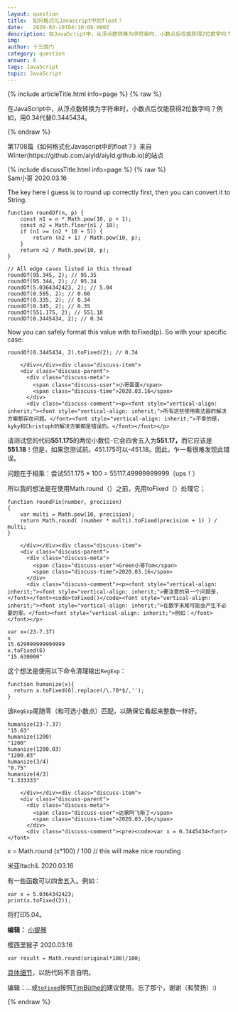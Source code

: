 ```yaml
---
layout: question
title:  如何格式化Javascript中的float？
date:   2020-03-16T04:10:09.000Z
description: 在JavaScript中，从浮点数转换为字符串时，小数点后仅能获得2位数字吗？例如，用0.34代替0.3445434。...
img: 
author: 十三西门
category: question
answer: 6
tags: JavaScript
topic: JavaScript
---
```

<div class="article-root">
  <div class="article">
    {% include articleTitle.html info=page %}
    {% raw %}
    <div class="article-content"><p><font style="vertical-align: inherit;"><font style="vertical-align: inherit;">在JavaScript中，从浮点数转换为字符串时，小数点后仅能获得2位数字吗？</font><font style="vertical-align: inherit;">例如，用0.34代替0.3445434。</font></font></p></div>
    {% endraw %}
  </div>
  <p class="winter_mark">第1708篇《如何格式化Javascript中的float？》来自Winter(https://github.com/aiyld/aiyld.github.io)的站点</p>
  <div class="discuss-wrapper">
    {% include discussTitle.html info=page %}
    {% raw %}
    <div class="discuss-item">
        <div class="discuss-parent">
          <div class="discuss-meta">
            <span class="discuss-user">Sam小哥</span>
            <span class="discuss-time">2020.03.16</span>
          </div>
          <div class="discuss-comment"><p>The key here I guess is to round up correctly first, then you can convert it to String.</p>

<pre class="lang-js prettyprint-override"><code>function roundOf(n, p) {<font></font>
    const n1 = n * Math.pow(10, p + 1);<font></font>
    const n2 = Math.floor(n1 / 10);<font></font>
    if (n1 &gt;= (n2 * 10 + 5)) {<font></font>
        return (n2 + 1) / Math.pow(10, p);<font></font>
    }<font></font>
    return n2 / Math.pow(10, p);<font></font>
}<font></font>
<font></font>
// All edge cases listed in this thread<font></font>
roundOf(95.345, 2); // 95.35<font></font>
roundOf(95.344, 2); // 95.34<font></font>
roundOf(5.0364342423, 2); // 5.04<font></font>
roundOf(0.595, 2); // 0.60<font></font>
roundOf(0.335, 2); // 0.34<font></font>
roundOf(0.345, 2); // 0.35<font></font>
roundOf(551.175, 2); // 551.18<font></font>
roundOf(0.3445434, 2); // 0.34<font></font>
</code></pre>

<p>Now you can safely format this value with toFixed(p).
So with your specific case:</p>

<pre class="lang-js prettyprint-override"><code>roundOf(0.3445434, 2).toFixed(2); // 0.34
</code></pre></div>
        </div></div><div class="discuss-item">
        <div class="discuss-parent">
          <div class="discuss-meta">
            <span class="discuss-user">小哥蛋蛋</span>
            <span class="discuss-time">2020.03.16</span>
          </div>
          <div class="discuss-comment"><p><font style="vertical-align: inherit;"><font style="vertical-align: inherit;">所有这些使用乘法器的解决方案都存在问题。</font><font style="vertical-align: inherit;">不幸的是，kyky和Christoph的解决方案都是错误的。</font></font></p>

<p><font style="vertical-align: inherit;"><font style="vertical-align: inherit;">请测试您的代码</font></font><strong><font style="vertical-align: inherit;"><font style="vertical-align: inherit;">551.175</font></font></strong><font style="vertical-align: inherit;"><font style="vertical-align: inherit;">的两位小数位-它会四舍五入为</font></font><strong><font style="vertical-align: inherit;"><font style="vertical-align: inherit;">551.17，</font></font></strong><font style="vertical-align: inherit;"><font style="vertical-align: inherit;">而它应该是</font></font><strong><font style="vertical-align: inherit;"><font style="vertical-align: inherit;">551.18</font></font></strong><font style="vertical-align: inherit;"><font style="vertical-align: inherit;">！</font><font style="vertical-align: inherit;">但是，如果您测试前。</font><font style="vertical-align: inherit;">451.175可以-451.18。</font><font style="vertical-align: inherit;">因此，乍一看很难发现此错误。</font></font></p>

<p><font style="vertical-align: inherit;"><font style="vertical-align: inherit;">问题在于相乘：尝试551.175 * 100 = 55117.49999999999（ups！）</font></font></p>

<p><font style="vertical-align: inherit;"><font style="vertical-align: inherit;">所以我的想法是在使用Math.round（）之前，先用toFixed（）处理它；</font></font></p>

<pre><code>function roundFix(number, precision)<font></font>
{<font></font>
    var multi = Math.pow(10, precision);<font></font>
    return Math.round( (number * multi).toFixed(precision + 1) ) / multi;<font></font>
}<font></font>
</code></pre></div>
        </div></div><div class="discuss-item">
        <div class="discuss-parent">
          <div class="discuss-meta">
            <span class="discuss-user">Green小哥Tom</span>
            <span class="discuss-time">2020.03.16</span>
          </div>
          <div class="discuss-comment"><p><font style="vertical-align: inherit;"><font style="vertical-align: inherit;">要注意的另一个问题是，</font></font><code>toFixed()</code><font style="vertical-align: inherit;"><font style="vertical-align: inherit;">在数字末尾可能会产生不必要的零。</font><font style="vertical-align: inherit;">例如：</font></font></p>

<pre><code>var x=(23-7.37)<font></font>
x<font></font>
15.629999999999999<font></font>
x.toFixed(6)<font></font>
"15.630000"<font></font>
</code></pre>

<p><font style="vertical-align: inherit;"><font style="vertical-align: inherit;">这个想法是使用以下命令清理输出</font></font><code>RegExp</code><font style="vertical-align: inherit;"><font style="vertical-align: inherit;">：</font></font></p>

<pre><code>function humanize(x){<font></font>
  return x.toFixed(6).replace(/\.?0*$/,'');<font></font>
}<font></font>
</code></pre>

<p><font style="vertical-align: inherit;"><font style="vertical-align: inherit;">该</font></font><code>RegExp</code><font style="vertical-align: inherit;"><font style="vertical-align: inherit;">尾随零（和可选小数点）匹配，以确保它看起来整数一样好。</font></font></p>

<pre><code>humanize(23-7.37)<font></font>
"15.63"<font></font>
humanize(1200)<font></font>
"1200"<font></font>
humanize(1200.03)<font></font>
"1200.03"<font></font>
humanize(3/4)<font></font>
"0.75"<font></font>
humanize(4/3)<font></font>
"1.333333"<font></font>
</code></pre></div>
        </div></div><div class="discuss-item">
        <div class="discuss-parent">
          <div class="discuss-meta">
            <span class="discuss-user">达蒙阿飞斯丁</span>
            <span class="discuss-time">2020.03.16</span>
          </div>
          <div class="discuss-comment"><pre><code>var x = 0.3445434<font></font>
x = Math.round (x*100) / 100 // this will make nice rounding<font></font>
</code></pre></div>
        </div></div><div class="discuss-item">
        <div class="discuss-parent">
          <div class="discuss-meta">
            <span class="discuss-user">米亚ItachiL</span>
            <span class="discuss-time">2020.03.16</span>
          </div>
          <div class="discuss-comment"><p><font style="vertical-align: inherit;"><font style="vertical-align: inherit;">有一些函数可以四舍五入。</font><font style="vertical-align: inherit;">例如：</font></font></p>

<pre><code>var x = 5.0364342423;<font></font>
print(x.toFixed(2));<font></font>
</code></pre>

<p><font style="vertical-align: inherit;"><font style="vertical-align: inherit;">将打印5.04。</font></font></p>

<p><strong><font style="vertical-align: inherit;"><font style="vertical-align: inherit;">编辑：</font></font></strong>
<a href="http://jsfiddle.net/TM7DQ/" rel="noreferrer"><font style="vertical-align: inherit;"><font style="vertical-align: inherit;">小提琴</font></font></a></p></div>
        </div></div><div class="discuss-item">
        <div class="discuss-parent">
          <div class="discuss-meta">
            <span class="discuss-user">樱西里猴子</span>
            <span class="discuss-time">2020.03.16</span>
          </div>
          <div class="discuss-comment"><pre><code>var result = Math.round(original*100)/100;
</code></pre>

<p><a href="http://www.javascriptkit.com/javatutors/round.shtml" rel="noreferrer"><font style="vertical-align: inherit;"><font style="vertical-align: inherit;">具体细节</font></font></a><font style="vertical-align: inherit;"><font style="vertical-align: inherit;">，以防代码不言自明。</font></font></p>

<p><font style="vertical-align: inherit;"><font style="vertical-align: inherit;">编辑：...或</font></font><code><a href="https://developer.mozilla.org/en-US/docs/Web/JavaScript/Reference/Global_Objects/Number/toFixed" rel="noreferrer">toFixed</a></code><font style="vertical-align: inherit;"><font style="vertical-align: inherit;">按照</font></font><a href="https://stackoverflow.com/questions/661562/comma-format-in-javascript/661579#661579"><font style="vertical-align: inherit;"><font style="vertical-align: inherit;">TimBüthe的</font></font></a><font style="vertical-align: inherit;"><font style="vertical-align: inherit;">建议</font><font style="vertical-align: inherit;">使用</font><font style="vertical-align: inherit;">。</font><font style="vertical-align: inherit;">忘了那个，谢谢（和赞扬）:)</font></font></p></div>
        </div></div>
    {% endraw %}
  </div>
<div>
